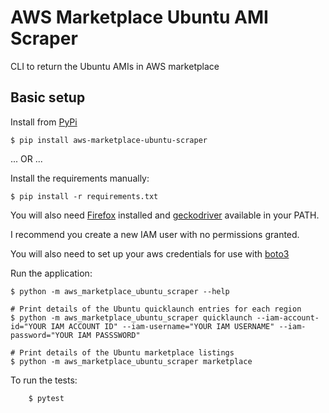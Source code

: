 # AWS Marketplace Ubuntu AMI Scraper

CLI to return the Ubuntu AMIs in AWS marketplace

## Basic setup

Install from [PyPi](https://pypi.org/project/aws-marketplace-ubuntu-scraper/)

```
$ pip install aws-marketplace-ubuntu-scraper
```

... OR ...

Install the requirements manually:
```
$ pip install -r requirements.txt
```

You will also need [Firefox](https://www.mozilla.org/en-US/firefox/new/) installed and [geckodriver](https://github.com/mozilla/geckodriver/releases) available in your PATH.

I recommend you create a new IAM user with no permissions granted.

You will also need to set up your aws credentials for use with [boto3](https://boto3.amazonaws.com/v1/documentation/api/latest/guide/configuration.html)

Run the application:
```
$ python -m aws_marketplace_ubuntu_scraper --help

# Print details of the Ubuntu quicklaunch entries for each region
$ python -m aws_marketplace_ubuntu_scraper quicklaunch --iam-account-id="YOUR IAM ACCOUNT ID" --iam-username="YOUR IAM USERNAME" --iam-password="YOUR IAM PASSSWORD"

# Print details of the Ubuntu marketplace listings
$ python -m aws_marketplace_ubuntu_scraper marketplace

```

To run the tests:
```
    $ pytest
```
